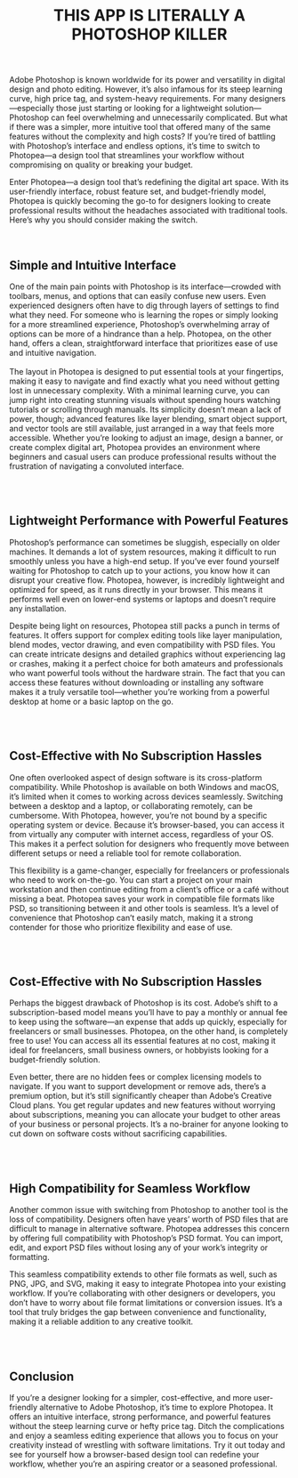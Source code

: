 ﻿---
tags: articles
link: https://www.photopea.com/ 
desc: See how a powerful design tool with pro-level features and a user-friendly interface can be the ideal solution to Photoshop’s complexity and high costs.
title: THIS APP IS LITERALLY A PHOTOSHOP KILLER
image: /assets/photopea.webp

---
Adobe Photoshop is known worldwide for its power and versatility in digital design and photo editing. However, it’s also infamous for its steep learning curve, high price tag, and system-heavy requirements. For many designers—especially those just starting or looking for a lightweight solution—Photoshop can feel overwhelming and unnecessarily complicated. But what if there was a simpler, more intuitive tool that offered many of the same features without the complexity and high costs? If you’re tired of battling with Photoshop’s interface and endless options, it’s time to switch to Photopea—a design tool that streamlines your workflow without compromising on quality or breaking your budget.
<br>

Enter Photopea—a design tool that’s redefining the digital art space. With its user-friendly interface, robust feature set, and budget-friendly model, Photopea is quickly becoming the go-to for designers looking to create professional results without the headaches associated with traditional tools. Here’s why you should consider making the switch.

<br>

## Simple and Intuitive Interface
One of the main pain points with Photoshop is its interface—crowded with toolbars, menus, and options that can easily confuse new users. Even experienced designers often have to dig through layers of settings to find what they need. For someone who is learning the ropes or simply looking for a more streamlined experience, Photoshop’s overwhelming array of options can be more of a hindrance than a help. Photopea, on the other hand, offers a clean, straightforward interface that prioritizes ease of use and intuitive navigation.
<br> <br>
The layout in Photopea is designed to put essential tools at your fingertips, making it easy to navigate and find exactly what you need without getting lost in unnecessary complexity. With a minimal learning curve, you can jump right into creating stunning visuals without spending hours watching tutorials or scrolling through manuals. Its simplicity doesn’t mean a lack of power, though; advanced features like layer blending, smart object support, and vector tools are still available, just arranged in a way that feels more accessible. Whether you’re looking to adjust an image, design a banner, or create complex digital art, Photopea provides an environment where beginners and casual users can produce professional results without the frustration of navigating a convoluted interface.

<br><br>

## Lightweight Performance with Powerful Features
 Photoshop’s performance can sometimes be sluggish, especially on older machines. It demands a lot of system resources, making it difficult to run smoothly unless you have a high-end setup. If you’ve ever found yourself waiting for Photoshop to catch up to your actions, you know how it can disrupt your creative flow. Photopea, however, is incredibly lightweight and optimized for speed, as it runs directly in your browser. This means it performs well even on lower-end systems or laptops and doesn’t require any installation.
<br>

Despite being light on resources, Photopea still packs a punch in terms of features. It offers support for complex editing tools like layer manipulation, blend modes, vector drawing, and even compatibility with PSD files. You can create intricate designs and detailed graphics without experiencing lag or crashes, making it a perfect choice for both amateurs and professionals who want powerful tools without the hardware strain. The fact that you can access these features without downloading or installing any software makes it a truly versatile tool—whether you’re working from a powerful desktop at home or a basic laptop on the go.

<br><br>

## Cost-Effective with No Subscription Hassles
One often overlooked aspect of design software is its cross-platform compatibility. While Photoshop is available on both Windows and macOS, it’s limited when it comes to working across devices seamlessly. Switching between a desktop and a laptop, or collaborating remotely, can be cumbersome. With Photopea, however, you’re not bound by a specific operating system or device. Because it’s browser-based, you can access it from virtually any computer with internet access, regardless of your OS. This makes it a perfect solution for designers who frequently move between different setups or need a reliable tool for remote collaboration.
<br>


This flexibility is a game-changer, especially for freelancers or professionals who need to work on-the-go. You can start a project on your main workstation and then continue editing from a client’s office or a café without missing a beat. Photopea saves your work in compatible file formats like PSD, so transitioning between it and other tools is seamless. It’s a level of convenience that Photoshop can’t easily match, making it a strong contender for those who prioritize flexibility and ease of use.

<br><br>

## Cost-Effective with No Subscription Hassles
Perhaps the biggest drawback of Photoshop is its cost. Adobe’s shift to a subscription-based model means you’ll have to pay a monthly or annual fee to keep using the software—an expense that adds up quickly, especially for freelancers or small businesses. Photopea, on the other hand, is completely free to use! You can access all its essential features at no cost, making it ideal for freelancers, small business owners, or hobbyists looking for a budget-friendly solution.
<br>

Even better, there are no hidden fees or complex licensing models to navigate. If you want to support development or remove ads, there’s a premium option, but it’s still significantly cheaper than Adobe’s Creative Cloud plans. You get regular updates and new features without worrying about subscriptions, meaning you can allocate your budget to other areas of your business or personal projects. It’s a no-brainer for anyone looking to cut down on software costs without sacrificing capabilities.

<br><br>

## High Compatibility for Seamless Workflow
Another common issue with switching from Photoshop to another tool is the loss of compatibility. Designers often have years’ worth of PSD files that are difficult to manage in alternative software. Photopea addresses this concern by offering full compatibility with Photoshop’s PSD format. You can import, edit, and export PSD files without losing any of your work’s integrity or formatting.
<br>

This seamless compatibility extends to other file formats as well, such as PNG, JPG, and SVG, making it easy to integrate Photopea into your existing workflow. If you’re collaborating with other designers or developers, you don’t have to worry about file format limitations or conversion issues. It’s a tool that truly bridges the gap between convenience and functionality, making it a reliable addition to any creative toolkit.

<br><br>

## Conclusion

If you’re a designer looking for a simpler, cost-effective, and more user-friendly alternative to Adobe Photoshop, it’s time to explore Photopea. It offers an intuitive interface, strong performance, and powerful features without the steep learning curve or hefty price tag. Ditch the complications and enjoy a seamless editing experience that allows you to focus on your creativity instead of wrestling with software limitations. Try it out today and see for yourself how a browser-based design tool can redefine your workflow, whether you’re an aspiring creator or a seasoned professional.